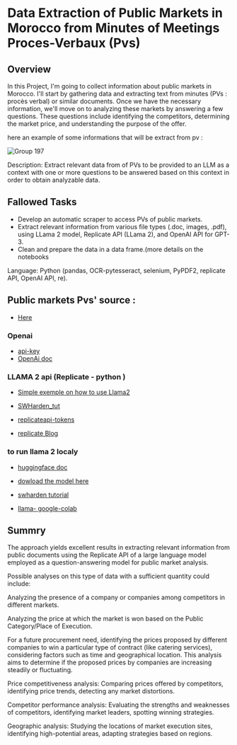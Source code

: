 # Data Extraction of Public Markets in Morocco from Minutes of Meetings Proces-Verbaux (Pvs)

## Overview 

In this Project, I'm going to collect information about public markets in Morocco. I'll start by gathering data and extracting text from minutes (PVs : procès verbal) or similar documents. Once we have the necessary information, we'll move on to analyzing these markets by answering a few questions. These questions include identifying the competitors, determining the market price, and understanding the purpose of the offer.

here an example of some informations that will be extract from pv  :

![Group 197](https://github.com/smdhen/Data-Extraction-of-Public-Markets-in-Morocco-from-Minutes-of-Meetings---Proc-s-Verbaux-Pvs-/assets/96498289/3ee5bd03-917e-4437-9031-49eb2101ea92)



Description: Extract relevant data from  of PVs to be provided to an LLM as a context with one or more questions to be answered based on this context in order to obtain analyzable data.

## Fallowed Tasks

- Develop an automatic scraper to access PVs of public markets.
- Extract relevant information from various file types (.doc, images, .pdf), using LLama 2 model, Replicate API (LLama 2), and OpenAI API for GPT-3.
- Clean and prepare the data in a data frame.(more details on the notebooks
  
Language: Python (pandas, OCR-pytesseract, selenium, PyPDF2, replicate API, OpenAI API, re).

## Public markets Pvs' source : 

- [Here](https://www.marchespublics.gov.ma/index.php?page=entreprise.EntrepriseAdvancedSearch&AllAnn)

### Openai 

- [api-key](https://platform.openai.com/api-keys)
- [OpenAi doc](https://openai.com/)

### LLAMA 2 api (Replicate - python )

- [Simple exemple on how to use Llama2](https://github.com/dataprofessor/llama2/blob/master/Llama2.ipynb)


- [SWHarden_tut](https://swharden.com/blog/2023-07-29-ai-chat-locally-with-python/)

- [replicateapi-tokens](https://replicate.com/signin?next=/account/api-tokens)

- [replicate Blog](https://replicate.com/blog/run-llama-2-with-an-api?input=python#running-llama-2-with-python)


### to run llama 2 localy 

- [huggingface doc](https://huggingface.co/TheBloke/Llama-2-7B-Chat-GGML/blob/main/README.md)

- [dowload the model here](https://huggingface.co/TheBloke/Llama-2-7B-Chat-GGML/tree/main)

- [swharden tutorial](https://swharden.com/blog/2023-07-29-ai-chat-locally-with-python/)

- [llama- google-colab](https://stackoverflow.com/questions/76986412/assertionerror-when-using-llama-cpp-python-in-google-colab)

## Summry
The approach yields excellent results in extracting relevant information from public documents using the Replicate API of a large language model employed as a question-answering model for public market analysis.

Possible analyses on this type of data with a sufficient quantity could include:

Analyzing the presence of a company or companies among competitors in different markets.

Analyzing the price at which the market is won based on the Public Category/Place of Execution.


For a future procurement need, identifying the prices proposed by different companies to win a particular type of contract (like catering services), considering factors such as time and geographical location. This analysis aims to determine if the proposed prices by companies are increasing steadily or fluctuating.


Price competitiveness analysis: Comparing prices offered by competitors, identifying price trends, detecting any market distortions.

Competitor performance analysis: Evaluating the strengths and weaknesses of competitors, identifying market leaders, spotting winning strategies.

Geographic analysis: Studying the locations of market execution sites, identifying high-potential areas, adapting strategies based on regions.



